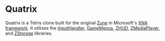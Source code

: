 # Quatrix
Quatrix is a Tetris clone built for the original [Zune](https://en.wikipedia.org/wiki/Zune) in Microsoft's [XNA framework](https://en.wikipedia.org/wiki/Microsoft_XNA). It utilizes the [InputHandler](https://github.com/Extron/XNAZuneGames/tree/master/InputHandler), [GameMenus](https://github.com/Extron/XNAZuneGames/tree/master/GameMenus), [ZHUD](https://github.com/Extron/XNAZuneGames/tree/master/ZHUD), [ZMediaPlayer](https://github.com/Extron/XNAZuneGames/tree/master/ZMediaPlayer), and [ZStorage](https://github.com/Extron/XNAZuneGames/tree/master/ZStorage) libraries.